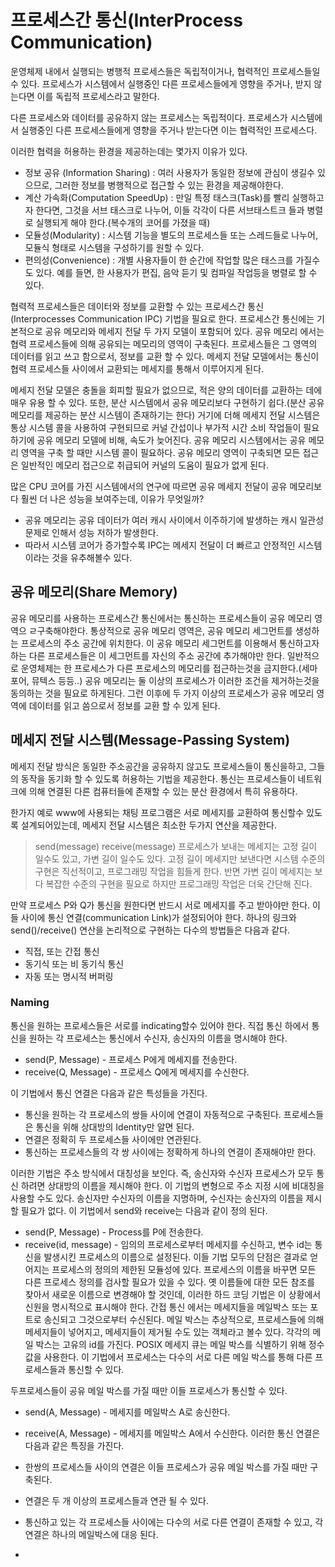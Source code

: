 # 프로세스간 통신(InterProcess Communication)

운영체제 내에서 실행되는 병행적 프로세스들은 독립적이거나, 협력적인 프로세스들일 수 있다.
프로세스가 시스템에서 실행중인 다른 프로세스들에게 영향을 주거나, 받지 않는다면 이를 독립적 프로세스라고 말한다.

다른 프로세스와 데이터를 공유하지 않는 프로세스는 독립적이다.
프로세스가 시스템에서 실행중인 다른 프로세스들에게 영향을 주거나 받는다면 이는 협력적인 프로세스다.

이러한 협력을 허용하는 환경을 제공하는데는 몇가지 이유가 있다.

- 정보 공유 (Information Sharing) : 여러 사용자가 동일한 정보에 관심이 생길수 있으므로, 그러한 정보를 병행적으로 접근할 수 있는 환경을 제공해야한다.
- 계산 가속화(Computation SpeedUp) : 만일 특정 태스크(Task)를 빨리 실행하고자 한다면, 그것을 서브 태스크로 나누어, 이들 각각이 다른 서브태스트크 들과 병렬로 실행되게 해야 한다.(복수개의 코어를 가졌을 때)
- 모듈성(Modularity) : 시스템 기능을 별도의 프로세스들 또는 스레드들로 나누어, 모듈식 형태로 시스템을 구성하기를 원할 수 있다.
- 편의성(Convenience) : 개별 사용자들이 한 순간에 작업할 많은 태스크를 가질수도 있다. 예를 들면, 한 사용자가 편집, 음악 듣기 및 컴파일 작업등을 병렬로 할 수 있다.

협력적 프로세스들은 데이터와 정보를 교환할 수 있는 프로세스간 통신(Interprocesses Communication IPC) 기법을 필요로 한다.
프로세스간 통신에는 기본적으로 공유 메모리와 메세지 전달 두 가지 모델이 포함되어 있다.
공유 메모리 에서는 협력 프로세스들에 의해 공유되는 메모리의 영역이 구축된다.
프로세스들은 그 영역의 데이터를 읽고 쓰고 함으로서, 정보를 교환 할 수 있다.
메세지 전달 모델에서는 통신이 협력 프로세스들 사이에서 교환되는 메세지를 통해서 이루어지게 된다.

메세지 전달 모델은 충돌을 회피할 필요가 없으므로, 적은 양의 데이터를 교환하는 데에 매우 유용 할 수 있다.
또한, 분산 시스템에서 공유 메모리보다 구현하기 쉽다.(분산 공유 메모리를 제공하는 분산 시스템이 존재하기는 한다)
거기에 더해 메세지 전달 시스템은 통상 시스템 콜을 사용하여 구현되므로 커널 간섭이나 부가적 시간 소비 작업들이 필요하기에 공유 메모리 모델에 비해, 속도가 늦어진다.
공유 메모리 시스템에서는 공유 메모리 영역을 구축 할 때만 시스템 콜이 필요하다.
공유 메모리 영역이 구축되면 모든 접근은 일반적인 메모리 접근으로 취급되어 커널의 도움이 필요가 없게 된다.

많은 CPU 코어를 가진 시스템에서의 연구에 따르면 공유 메세지 전달이 공유 메모리보다 훨씬 더 나은 성능을 보여주는데,
이유가 무엇일까?
- 공유 메모리는 공유 데이터가 여러 캐시 사이에서 이주하기에 발생하는 캐시 일관성 문제로 인해서 성능 저하가 발생한다.
- 따라서 시스템 코어가 증가할수록 IPC는 메세지 전달이 더 빠르고 안정적인 시스템이라는 것을 유추해볼수 있다.

## 공유 메모리(Share Memory)
공유 메모리를 사용하는 프로세스간 통신에서는 통신하는 프로세스들이 공유 메모리 영역으 ㄹ구축해야한다.
통상적으로 공유 메모리 영역은, 공유 메모리 세그먼트를 생성하는 프로세스의 주소 공간에 위치한다.
이 공유 메모리 세그먼트를 이용해서 통신하고자 하는 다른 프로세스들은 이 세그먼트를 자신의 주소 공간에 추가해야만 한다.
일반적으로 운영체제는 한 프로세스가 다른 프로세스의 메모리를 접근하는것을 금지한다.(세마포어, 뮤텍스 등등..)
공유 메모리는 둘 이상의 프로세스가 이러한 조건을 제거하는것을 동의하는 것을 필요로 하게된다.
그런 이후에 두 가지 이상의 프로세스가 공유 메모리 영역에 데이터를 읽고 씀으로서 정보를 교환 할 수 있게 된다.

## 메세지 전달 시스템(Message-Passing System)
메세지 전달 방식은 동일한 주소공간을 공유하지 않고도 프로세스들이 통신을하고, 그들의 동작을 동기화 할 수 있도록 허용하는 기법을 제공한다.
통신는 프로세스들이 네트워크에 의해 연결된 다른 컴퓨터들에 존재할 수 있는 분산 환경에서 특히 유용하다.

한가지 예로 www에 사용되는 채팅 프로그램은 서로 메세지를 교환하여 통신할수 있도록 설계되어있는데, 메세지 전달 시스템은 최소한 두가지 연산을 제공한다.
> send(message) receive(message)
프로세스가 보내는 메세지는 고정 길이 일수도 있고, 가변 길이 일수도 있다.
고정 길이 메세지만 보낸다면 시스템 수준의 구현은 직선적이고, 프로그래밍 작업을 힘들게 한다.
반면 가변 길이 메세지는 보다 복잡한 수준의 구현을 필요로 하지만 프로그래밍 작업은 더욱 간단해 진다.

만약 프로세스 P와 Q가 통신을 원한다면 반드시 서로 메세지를 주고 받아야만 한다.
이들 사이에 통신 연결(communication Link)가 설정되어야 한다.
하나의 링크와 send()/receive() 연산을 논리적으로 구현하는 다수의 방법들은 다음과 같다.
- 직접, 또는 간접 통신
- 동기식 또는 비 동기식 통신
- 자동 또는 명시적 버퍼링

### Naming
통신을 원하는 프로세스들은 서로를 indicating할수 있어야 한다.
직접 통신 하에서 통신을 원하는 각 프로세스는 통신에서 수신자, 송신자의 이름을 명시해야 한다.
- send(P, Message) - 프로세스 P에게 메세지를 전송한다.
- receive(Q, Message) - 프로세스 Q에게 메세지를 수신한다.

이 기법에서 통신 연결은 다음과 같은 특성들을 가진다.
- 통신을 원하는 각 프로세스의 쌍들 사이에 연결이 자동적으로 구축된다. 프로세스들은 통신을 위해 상대방의 Identity만 알면 된다.
- 연결은 정확히 두 프로세스들 사이에만 연관된다.
- 통신하는 프로세스들의 각 쌍 사이에는 정확하게 하나의 연결이 존재해야만 한다.

이러한 기법은 주소 방식에서 대칭성을 보인다.
즉, 송신자와 수신자 프로세스가 모두 통신 하려면 상대방의 이름을 제시해야 한다.
이 기법의 변형으로 주소 지정 시에 비대칭을 사용할 수도 있다.
송신자만 수신자의 이름을 지명하며, 수신자는 송신자의 이름을 제시할 필요가 없다.
이 기법에서 send와 receive는 다음과 같이 정의 된다.
- send(P, Message) - Process를 P에 전송한다.
- receive(id, message) - 임의의 프로세스로부터 메세지를 수신하고, 변수 id는 통신을 발생시킨 프로세스의 이름으로 설정된다.
이들 기법 모두의 단점은 결과로 얻어지는 프로세스의 정의의 제한된 모듈성에 있다.
프로세스의 이름을 바꾸면 모든 다른 프로세스 정의를 검사할 필요가 있을 수 있다.
옛 이름들에 대한 모든 참조를 찾아서 새로운 이름으로 변경해야 할 것인데, 이러한 하드 코딩 기법은 이 상황에서 신원을 명시적으로 표시해야 한다.
간접 통신 에서는 메세지들을 메일박스 또는 포트로 송신되고 그것으로부터 수신된다.
메일 박스는 추상적으로, 프로세스들에 의해 메세지들이 넣어지고, 메세지들이 제거될 수도 있는 객체라고 볼수 있다.
각각의 메일 박스는 고유의 id를 가진다.
POSIX 메세지 큐는 메일 박스를 식별하기 위해 정수값을 사용한다. 이 기법에서 프로세스는 다수의 서로 다른 메일 박스를 통해 다른 프로세스들과 통신할 수 있다.

두프로세스들이 공유 메일 박스를 가질 때만 이들 프로세스가 통신할 수 있다.
- send(A, Message) - 메세지를 메일박스 A로 송신한다.
- receive(A, Message) - 메세지를 메일박스 A에서 수신한다.
이러한 통신 연결은 다음과 같은 특징을 가진다.

- 한쌍의 프로세스들 사이의 연결은 이들 프로세스가 공유 메일 박스를 가질 때만 구축된다.
- 연결은 두 개 이상의 프로세스들과 연관 될 수 있다.
- 통신하고 있는 각 프로세스들 사이에는 다수의 서로 다른 연결이 존재할 수 있고, 각 연결은 하나의 메일박스에 대응 된다.
- 




